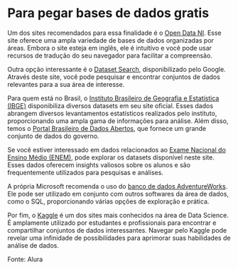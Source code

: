 # Para pegar bases de dados gratis

Um dos sites recomendados para essa finalidade é o [Open Data NI](https://www.opendatani.gov.uk/). Esse site oferece uma ampla variedade de bases de dados organizadas por áreas. Embora o site esteja em inglês, ele é intuitivo e você pode usar recursos de tradução do seu navegador para facilitar a compreensão.

Outra opção interessante é o [Dataset Search](https://datasetsearch.research.google.com/), disponibilizado pelo Google. Através deste site, você pode pesquisar e encontrar conjuntos de dados relevantes para a sua área de interesse.

Para quem está no Brasil, o [Instituto Brasileiro de Geografia e Estatística (IBGE)](https://www.ibge.gov.br/estatisticas/downloads-estatisticas.html) disponibiliza diversos datasets em seu site oficial. Esses dados abrangem diversos levantamentos estatísticos realizados pelo instituto, proporcionando uma ampla gama de informações para análise. Além disso, temos o [Portal Brasileiro de Dados Abertos](https://dados.gov.br/dados/conjuntos-dados), que fornece um grande conjunto de dados do governo.

Se você estiver interessado em dados relacionados ao [Exame Nacional do Ensino Médio (ENEM)](https://www.gov.br/inep/pt-br/acesso-a-informacao/dados-abertos/microdados/enem), pode explorar os datasets disponível neste site. Esses dados oferecem insights valiosos sobre os alunos e são frequentemente utilizados para pesquisas e análises.

A própria Microsoft recomenda o uso do [banco de dados AdventureWorks](https://docs.microsoft.com/pt-br/sql/samples/adventureworks-install-configure?view=sql-server-ver15&tabs=ssms). Ele pode ser utilizado em conjunto com outros softwares da área de dados, como o SQL, proporcionando várias opções de exploração e prática.

Por fim, o [Kaggle](https://www.kaggle.com/datasets) é um dos sites mais conhecidos na área de Data Science. É amplamente utilizado por estudantes e profissionais para encontrar e compartilhar conjuntos de dados interessantes. Navegar pelo Kaggle pode revelar uma infinidade de possibilidades para aprimorar suas habilidades de análise de dados.

Fonte: Alura

